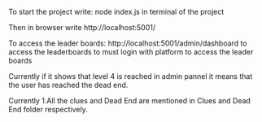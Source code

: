 To start the project  write: node index.js in terminal of the project

Then in browser write http://localhost:5001/

To access the leader boards: http://localhost:5001/admin/dashboard to access the leaderboards to must login with platform to access the leader boards

Currently if it shows that level 4 is reached in admin pannel it means that the user has reached the dead end.


Currently 
1.All the clues and Dead End are mentioned in Clues and Dead End folder respectively.

